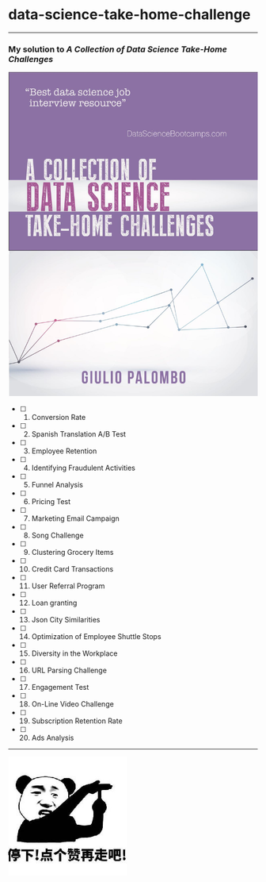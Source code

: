 # data-science-take-home-challenge

---

### My solution to *A Collection of Data Science Take-Home Challenges*

![take home challenges](./takehome_challenges.jpg)

+ [ ] 1. Conversion Rate
+ [ ] 2. Spanish Translation A/B Test
+ [ ] 3. Employee Retention
+ [ ] 4. Identifying Fraudulent Activities
+ [ ] 5. Funnel Analysis
+ [ ] 6. Pricing Test
+ [ ] 7. Marketing Email Campaign
+ [ ] 8. Song Challenge
+ [ ] 9. Clustering Grocery Items
+ [ ] 10. Credit Card Transactions
+ [ ] 11. User Referral Program 
+ [ ] 12. Loan granting
+ [ ] 13. Json City Similarities
+ [ ] 14. Optimization of Employee Shuttle Stops 
+ [ ] 15. Diversity in the Workplace
+ [ ] 16. URL Parsing Challenge
+ [ ] 17. Engagement Test
+ [ ] 18. On-Line Video Challenge
+ [ ] 19. Subscription Retention Rate
+ [ ] 20. Ads Analysis

---

![pic](./点赞.jpeg)